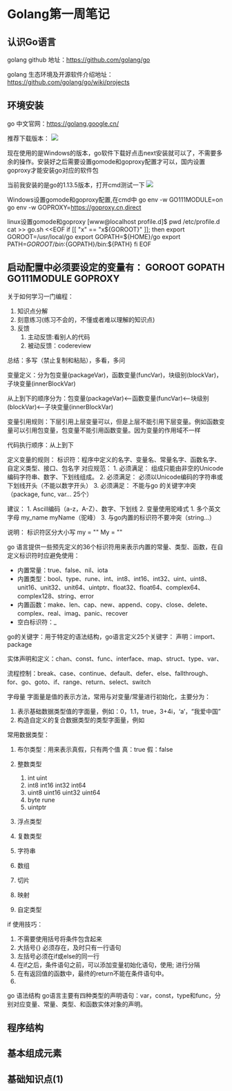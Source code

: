# Golang第一周笔记
## 认识Go语言
golang github 地址：https://github.com/golang/go

golang 生态环境及开源软件介绍地址：https://github.com/golang/go/wiki/projects

## 环境安装
go 中文官网：https://golang.google.cn/

推荐下载版本：
![](https://raw.githubusercontent.com/PassZhang/passzhang.github.io/images-picgo/20200405140631.png)

现在使用的是Windows的版本，go软件下载好点击next安装就可以了，不需要多余的操作。安装好之后需要设置gomode和goproxy配置才可以，国内设置goproxy才能安装go对应的软件包

当前我安装的是go的1.13.5版本，打开cmd测试一下
![](https://raw.githubusercontent.com/PassZhang/passzhang.github.io/images-picgo/20200405141253.png)


Windows设置gomode和goproxy配置,在cmd中
go env -w GO111MODULE=on
go env -w GOPROXY=https://goproxy.cn,direct


linux设置gomode和goproxy 
[www@localhost profile.d]$ pwd 
/etc/profile.d
cat >> go.sh <<EOF
if [[ "x" == "x${GOROOT}" ]]; then
    export GOROOT=/usr/local/go
    export GOPATH=${HOME}/go
    export PATH=${GOROOT}/bin:${GOPATH}/bin:${PATH}
fi
EOF



启动配置中必须要设定的变量有：
GOROOT
GOPATH
GO111MODULE
GOPROXY
----



关于如何学习一门编程：
1. 知识点分解
2. 刻意练习(练习不会的，不懂或者难以理解的知识点)
3. 反馈
   1. 主动反馈:看别人的代码
   2. 被动反馈：codereview

总结：多写（禁止复制和粘贴），多看，多问


变量定义：分为包变量(packageVar)，函数变量(funcVar)，块级别(blockVar)，子块变量(innerBlockVar)

从上到下的顺序分为：包变量(packageVar)<--函数变量(funcVar)<--块级别(blockVar)<--子块变量(innerBlockVar)

变量引用规则：下层引用上层变量可以，但是上层不能引用下层变量。例如函数变量可以引用包变量，包变量不能引用函数变量。因为变量的作用域不一样

代码执行顺序：从上到下


定义变量的规则：
标识符：程序中定义的名字、变量名、常量名字、函数名字、自定义类型、接口、包名字
对应规范：
    1. 必须满足： 组成只能由非空的Unicode编码字符串、数字、下划线组成。
    2. 必须满足： 必须以Unicode编码的字符串或下划线开头（不能以数字开头）
    3. 必须满足： 不能与go 的关键字冲突（package, func, var... 25个）

建议：
    1. Ascill编码（a-z，A-Z）、数字、下划线
    2. 变量使用驼峰式
       1. 多个英文字母 my_name myName（驼峰）
    3. 与go内置的标识符不要冲突（string...）

说明： 标识符区分大小写
    my = ""
    My = ""


go 语言提供一些预先定义的36个标识符用来表示内置的常量、类型、函数，在自定义标识符时应避免使用：
- 内置常量：true、false、nil、iota
- 内置类型：bool、type、rune、int、int8、int16、int32、uint、uint8、unit16、unit32、unit64、uintptr、float32、float64、complex64、complex128、string、error
- 内置函数：make、len、cap、new、append、copy、close、delete、complex、real、imag、panic、recover
- 空白标识符：_


go的关键字：用于特定的语法结构，go语言定义25个关键字：
声明：import、package


实体声明和定义：chan、const、func、interface、map、struct、type、var、

流程控制：break、case、continue、default、defer、else、fallthrough、for、go、goto、if、range、return、select、switch


字母量
字面量是值的表示方法，常用与对变量/常量进行初始化，主要分为：
1. 表示基础数据类型值的字面量，例如：0，1.1，true，3+4i，‘a’，“我爱中国”
2. 构造自定义的复合数据类型的类型字面量，例如



常用数据类型：
1. 布尔类型：用来表示真假，只有两个值 真：true 假：false
2. 整数类型
   1. int uint
   2. int8 int16 int32 int64
   3. uint8 uint16 uint32 uint64
   4. byte rune
   5. uintptr
   
3. 浮点类型
4. 复数类型
5. 字符串
6. 数组
7. 切片
8. 映射
9. 自定类型



if 使用技巧：
1. 不需要使用括号将条件包含起来
2. 大括号{} 必须存在，及时只有一行语句
3. 左括号必须在if或else的同一行
4. 在if之后，条件语句之前，可以添加变量初始化语句，使用; 进行分隔
5. 在有返回值的函数中，最终的return不能在条件语句中。
6. 



go 语法结构
go语言主要有四种类型的声明语句：var，const，type和func，分别对应变量、常量、类型、和函数实体对象的声明。














## 程序结构
## 基本组成元素
## 基础知识点(1)


